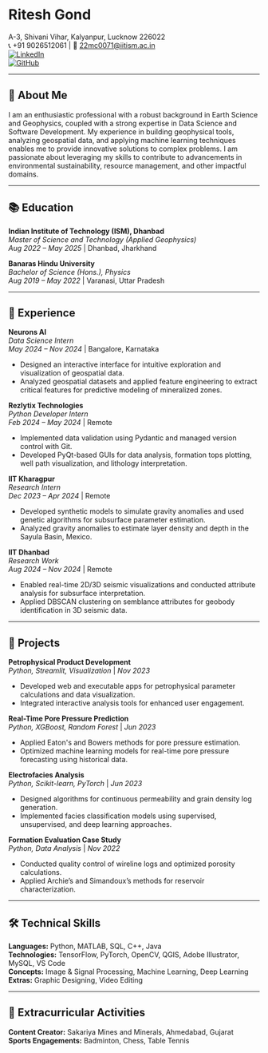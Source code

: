 # Ritesh Gond  
A-3, Shivani Vihar, Kalyanpur, Lucknow 226022  
📞 +91 9026512061 | 📧 [22mc0071@iitism.ac.in](mailto:22mc0071@iitism.ac.in)  
[![LinkedIn](https://img.shields.io/badge/LinkedIn-Profile-blue)](https://linkedin.com/in/ritesh-gond)  
[![GitHub](https://img.shields.io/badge/GitHub-Profile-black)](https://github.com/ritgit210)  

---

## 🚀 **About Me**  
I am an enthusiastic professional with a robust background in Earth Science and Geophysics, coupled with a strong expertise in Data Science and Software Development. My experience in building geophysical tools, analyzing geospatial data, and applying machine learning techniques enables me to provide innovative solutions to complex problems. I am passionate about leveraging my skills to contribute to advancements in environmental sustainability, resource management, and other impactful domains.

---

## 📚 **Education**  

**Indian Institute of Technology (ISM), Dhanbad**  
*Master of Science and Technology (Applied Geophysics)*  
*Aug 2022 – May 2025* | Dhanbad, Jharkhand  

**Banaras Hindu University**  
*Bachelor of Science (Hons.), Physics*  
*Aug 2019 – May 2022* | Varanasi, Uttar Pradesh  

---

## 💼 **Experience**  

**Neurons AI**  
*Data Science Intern*  
*May 2024 – Nov 2024* | Bangalore, Karnataka  
- Designed an interactive interface for intuitive exploration and visualization of geospatial data.  
- Analyzed geospatial datasets and applied feature engineering to extract critical features for predictive modeling of mineralized zones.  

**Rezlytix Technologies**  
*Python Developer Intern*  
*Feb 2024 – May 2024* | Remote  
- Implemented data validation using Pydantic and managed version control with Git.  
- Developed PyQt-based GUIs for data analysis, formation tops plotting, well path visualization, and lithology interpretation.  

**IIT Kharagpur**  
*Research Intern*  
*Dec 2023 – Apr 2024* | Remote  
- Developed synthetic models to simulate gravity anomalies and used genetic algorithms for subsurface parameter estimation.  
- Analyzed gravity anomalies to estimate layer density and depth in the Sayula Basin, Mexico.  

**IIT Dhanbad**  
*Research Work*  
*Aug 2024 – Nov 2024* | Remote  
- Enabled real-time 2D/3D seismic visualizations and conducted attribute analysis for subsurface interpretation.  
- Applied DBSCAN clustering on semblance attributes for geobody identification in 3D seismic data.  

---

## 🔧 **Projects**  

**Petrophysical Product Development**  
*Python, Streamlit, Visualization* | *Nov 2023*  
- Developed web and executable apps for petrophysical parameter calculations and data visualization.  
- Integrated interactive analysis tools for enhanced user engagement.  

**Real-Time Pore Pressure Prediction**  
*Python, XGBoost, Random Forest* | *Jun 2023*  
- Applied Eaton's and Bowers methods for pore pressure estimation.  
- Optimized machine learning models for real-time pore pressure forecasting using historical data.  

**Electrofacies Analysis**  
*Python, Scikit-learn, PyTorch* | *Jun 2023*  
- Designed algorithms for continuous permeability and grain density log generation.  
- Implemented facies classification models using supervised, unsupervised, and deep learning approaches.  

**Formation Evaluation Case Study**  
*Python, Data Analysis* | *Nov 2022*  
- Conducted quality control of wireline logs and optimized porosity calculations.  
- Applied Archie’s and Simandoux’s methods for reservoir characterization.  

---

## 🛠️ **Technical Skills**  

**Languages:** Python, MATLAB, SQL, C++, Java  
**Technologies:** TensorFlow, PyTorch, OpenCV, QGIS, Adobe Illustrator, MySQL, VS Code  
**Concepts:** Image & Signal Processing, Machine Learning, Deep Learning  
**Extras:** Graphic Designing, Video Editing  

---

## 🎨 **Extracurricular Activities**  

**Content Creator:** Sakariya Mines and Minerals, Ahmedabad, Gujarat  
**Sports Engagements:** Badminton, Chess, Table Tennis  
